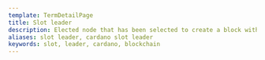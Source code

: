 ```yaml
---
template: TermDetailPage
title: Slot leader
description: Elected node that has been selected to create a block within the current slot. A random election process occurs based on the proportional stake.
aliases: slot leader, cardano slot leader
keywords: slot, leader, cardano, blockchain
---
```

